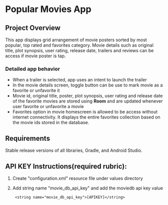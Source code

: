 # Popular Movies App

## Project Overview
This app displays grid arrangement of movie posters sorted by most popular, top rated and favorites category.
Movie details such as original title, plot synopsis, user rating, release date, trailers and reviews can be access if movie poster is tap. 

### Detailed app behavior
- When a trailer is selected, app uses an intent to launch the trailer
- In the movie details screen, toggle button can be use to mark movie as a favorite or unfavorite it
- Movie id, original title, poster, plot synopsis, user rating and release date of the favorite movies are stored using **Room** and are updated whenever user favorite or unfavorite a movie
- Favorites option in movie homescreen is allowed to be access without internet connectivity. It displays the entire favorites collection based on the movie ids stored in the database.


## Requirements
Stable release versions of all libraries, Gradle, and Android Studio.

## API KEY Instructions(required rubric):
1. Create "configuration.xml" resource file under values directory
2. Add string name "movie_db_api_key" and add the moviedb api key value

     
        <string name="movie_db_api_key">[APIKEY]</string>

